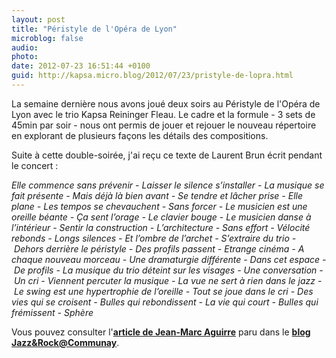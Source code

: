 ```yaml
---
layout: post
title: "Péristyle de l'Opéra de Lyon"
microblog: false
audio: 
photo: 
date: 2012-07-23 16:51:44 +0100
guid: http://kapsa.micro.blog/2012/07/23/pristyle-de-lopra.html
---
```

La semaine dernière nous avons joué deux soirs au Péristyle de l'Opéra de Lyon avec le trio Kapsa Reininger Fleau. Le cadre et la formule - 3 sets de 45min par soir - nous ont permis de jouer et rejouer le nouveau répertoire en explorant de plusieurs façons les détails des compositions.

Suite à cette double-soirée, j'ai reçu ce texte de Laurent Brun écrit pendant le concert :

<em>Elle commence sans prévenir - Laisser le silence s’installer - La musique se fait présente - Mais déjà là bien avant - Se tendre et lâcher prise - Elle plane - Les tempos se chevauchent - Sans forcer - Le musicien est une oreille béante - Ça sent l’orage - Le clavier bouge - Le musicien danse à l’intérieur - Sentir la construction - L’architecture - Sans effort - Vélocité rebonds - Longs silences - Et l’ombre de l’archet - S’extraire du trio - Dehors derrière le péristyle - Des profils passent - Etrange cinéma - A chaque nouveau morceau - Une dramaturgie différente - Dans cet espace - De profils - La musique du trio déteint sur les visages - Une conversation - Un cri - Viennent percuter la musique - La vue ne sert à rien dans le jazz - Le swing est une hypertrophie de l’oreille - Tout se joue dans le cri - Des vies qui se croisent - Bulles qui rebondissent - La vie qui court - Bulles qui frémissent - Sphère</em>

Vous pouvez consulter l'<a href="http://jeankapsa.com/wp-content/uploads/2012/07/article-jean-marc-aguirre-jazz-rhone-alpes.jpg"><strong>article de Jean-Marc Aguirre</strong></a> paru dans le <a href="http://jazznrockcommunay.blogspot.fr/2012/07/le-trio-sphere-au-peristyle.html" target="_blank"><strong>blog Jazz&Rock@Communay</strong></a>.
